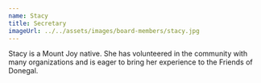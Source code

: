 ```yaml
---
name: Stacy
title: Secretary
imageUrl: ../../assets/images/board-members/stacy.jpg
---
```


Stacy is a Mount Joy native. She has volunteered in the community with many organizations and is eager to bring her experience to the Friends of Donegal.
